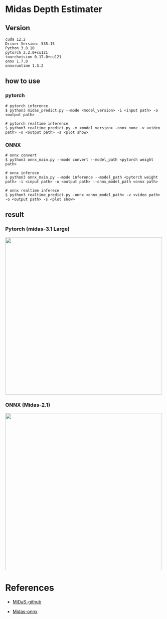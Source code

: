 # Midas Depth Estimater

## Version
```
cuda 12.2
Driver Version: 535.15
Python 3.8.10
pytorch 2.2.0+cu121
tourchvision 0.17.0+cu121
onnx 1.7.0
onnxruntime 1.5.2
```

## how to use
### pytorch 
```
# pytorch inference
$ python3 midas_predict.py --mode <model_version> -i <input path> -o <output path>

# pytorch realtime inference
$ python3 realtime_predict.py -m <model_version> -onnx none -v <video path> -o <output path> -s <plot show>
```

### ONNX
```
# onnx convert
$ python3 onnx_main.py --mode convert --model_path <pytorch weight path>

# onnx inferece
$ python3 onnx_main.py --mode inference --model_path <pytorch weight path> -i <input path> -o <output path> --onnx_model_path <onnx path>

# onnx realtime inferece
$ python3 realtime_predict.py -onnx <onnx_model_path> -v <video path> -o <output path> -s <plot show>
```

## result

### Pytorch (midas-3.1 Large)

<img src="https://github.com/madara-tribe/MidasDepthEstimater/assets/48679574/551b5e10-c0bd-493b-a2b7-fbe43a7228a7" width="500px" height="500px"/>

### ONNX (Midas-2.1)

<img src="https://github.com/madara-tribe/MidasDepthEstimater/assets/48679574/c43ec4f3-c96b-4556-af73-0037af503225" width="500px" height="500px"/>


# References
- [MiDaS-github](https://github.com/isl-org/MiDaS)

- [Midas-onnx](https://github.com/isl-org/MiDaS/tree/master/tf)
